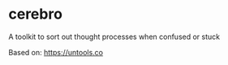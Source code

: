 # cerebro
A toolkit to sort out thought processes when confused or stuck

Based on: https://untools.co


<!-- https://github.com/plutoniumm/cerebro -->